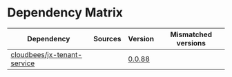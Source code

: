 # Dependency Matrix

Dependency | Sources | Version | Mismatched versions
---------- | ------- | ------- | -------------------
[cloudbees/jx-tenant-service](https://github.com/cloudbees/jx-tenant-service) |  | [0.0.88](https://github.com/cloudbees/jx-tenant-service/releases/tag/v0.0.88) | 
